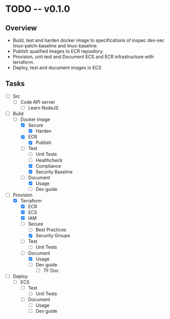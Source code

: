 # TODO -- v0.1.0
## Overview
* Build, test and harden docker image to specifications of inspec dev-sec linux-patch-baseline and linux-baseline.
* Publish qualified images to ECR repository.
* Provision, unit test and Document ECS and ECR infrastructure with terraform.
* Deploy, test and document images in ECS

## Tasks
* [ ] Src
	* [ ] Code API server
		* [ ] Learn NodeJS
* [ ] Build
	* [ ] Docker Image
		* [x] Secure
			* [x] Harden
		* [x] ECR
			* [x] Publish
		* [ ] Test
			* [ ] Unit Tests
			* [ ] Healthcheck
			* [x] Compliance
			* [x] Security Baseline
		* [ ] Document
			* [x] Usage
			* [ ] Dev guide
* [ ] Provision
	* [x] Terraform
		* [x] ECR
		* [x] ECS
		* [x] IAM
		* [ ] Secure
			* [ ] Best Practices
			* [x] Security Groups
		* [ ] Test
			* [ ] Unit Tests
		* [ ] Document
			* [x] Usage
			* [ ] Dev guide
				* [ ] TF Doc
* [ ] Deploy
	* [ ] ECS
		* [ ] Test
			* [ ] Unit Tests
		* [ ] Document
			* [ ] Usage
			* [ ] Dev guide
